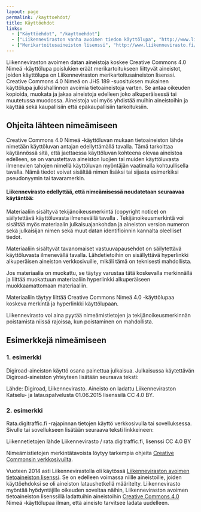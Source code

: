 ```yaml
---
layout: page
permalink: /kayttoehdot/
title: Käyttöehdot
links:
  - ["Käyttöehdot", "/kayttoehdot"]
  - ["Liikenneviraston vanha avoimen tiedon käyttölupa", "http://www.liikennevirasto.fi/avoindata/kayttoehdot/avoimen-tietokannan-lisenssi#.Wb_QR0qCxBw"]
  - ["Merikartoitusaineiston lisenssi", "http://www.liikennevirasto.fi/avoindata/kayttoehdot/merikartoitusaineiston-lisenssi#.Wb_QeEqCxBw"]
---
```


Liikenneviraston avoimen datan aineistoja koskee Creative Commons 4.0 Nimeä -käyttölupa poislukien eräät merikartoitukseen liittyvät aineistot, joiden käyttölupa on Liikenneviraston merikartoitusaineiston lisenssi. Creative Commons 4.0 Nimeä on JHS 189 -suosituksen mukainen käyttölupa julkishallinnon avoimia tietoaineistoja varten. Se antaa oikeuden kopioida, muokata ja jakaa aineistoja edelleen joko alkuperäisessä tai muutetussa muodossa. Aineistoja voi myös yhdistää muihin aineistoihin ja käyttää sekä kaupallisiin että epäkaupallisiin tarkoituksiin.

## Ohjeita lähteen nimeämiseen

Creative Commons 4.0 Nimeä -käyttöluvan mukaan tietoaineiston lähde nimetään käyttöluvan antajan edellyttämällä tavalla. Tämä tarkoittaa käytännössä sitä, että jaettaessa käyttöluvan kohteena olevaa aineistoa edelleen, se on varustettava aineiston luojien tai muiden käyttöluvasta ilmenevien tahojen nimellä käyttöluvan myöntäjän vaatimalla kohtuullisella tavalla. Nämä tiedot voivat sisältää nimen lisäksi tai sijasta esimerkiksi pseudonyymin tai tavaramerkin.

#### Liikennevirasto edellyttää, että nimeämisessä noudatetaan seuraavaa käytäntöä:

Materiaaliin sisältyvä tekijänoikeusmerkintä (copyright notice) on säilytettävä käyttöluvasta ilmenevällä tavalla . Tekijänoikeusmerkintä voi sisältää myös materiaalin julkaisuajankohdan ja aineiston version numeron sekä julkaisijan nimen sekä muut datan identifioinnin kannalta oleelliset tiedot.

Materiaaliin sisältyvät tavanomaiset vastuuvapausehdot on säilytettävä käyttöluvasta ilmenevällä tavalla. Lähdetietoihin on sisällyttävä hyperlinkki alkuperäisen aineiston verkkosivuille, mikäli tämä on teknisesti mahdollista.

Jos materiaalia on muokattu, se täytyy varustaa tätä koskevalla merkinnällä ja liittää muokattuun materiaaliin hyperlinkki alkuperäiseen muokkaamattomaan materiaaliin.

Materiaaliin täytyy liittää Creative Commons Nimeä 4.0 -käyttölupaa koskeva merkintä ja hyperlinkki käyttölupaan.

Liikennevirasto voi aina pyytää nimeämistietojen ja tekijänoikeusmerkinnän poistamista niissä rajoissa, kun poistaminen on mahdollista.

## Esimerkkejä nimeämiseen

### 1. esimerkki

Digiroad-aineiston käyttö osana painettua julkaisua. Julkaisussa käytettävän Digiroad-aineiston yhteyteen lisätään seuraava teksti:

Lähde: Digiroad, Liikennevirasto. Aineisto on ladattu Liikenneviraston Katselu- ja latauspalvelusta 01.06.2015 lisenssilä CC 4.0 BY.

### 2. esimerkki

Rata.digitraffic.fi -rajapinnan tietojen käyttö verkkosivulla tai sovelluksessa. Sivulle tai sovellukseen lisätään seuraava teksti linkkeineen:

Liikennetietojen lähde Liikennevirasto / rata.digitraffic.fi, lisenssi CC 4.0 BY

Nimeämistietojen merkintätavoista löytyy tarkempia ohjeita [Creative Commonsin verkkosivuilta](https://creativecommons.org/).

Vuoteen 2014 asti Liikennevirastolla oli käytössä [Liikenneviraston avoimen tietoaineiston lisenssi](http://www.liikennevirasto.fi/documents/20473/184083/Liikenneviraston+avoimen+tietoaineiston+lisenssi+v1.0.pdf/63cba9c4-b7ee-435a-872f-053ebea179ce). Se on edelleen voimassa niille aineistoille, joiden käyttöehdoksi se oli aineiston lataushetkellä määritelty. Liikennevirasto myöntää hyödyntäjille oikeuden soveltaa näihin, Liikenneviraston avoimen tietoaineiston lisenssillä ladattuihin aineistoihin [Creative Commons 4.0](https://creativecommons.org/licenses/by/4.0/) Nimeä -käyttölupaa ilman, että aineisto tarvitsee ladata uudelleen.